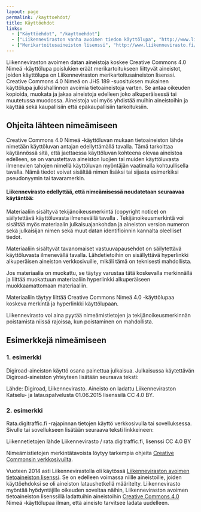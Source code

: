 ```yaml
---
layout: page
permalink: /kayttoehdot/
title: Käyttöehdot
links:
  - ["Käyttöehdot", "/kayttoehdot"]
  - ["Liikenneviraston vanha avoimen tiedon käyttölupa", "http://www.liikennevirasto.fi/avoindata/kayttoehdot/avoimen-tietokannan-lisenssi#.Wb_QR0qCxBw"]
  - ["Merikartoitusaineiston lisenssi", "http://www.liikennevirasto.fi/avoindata/kayttoehdot/merikartoitusaineiston-lisenssi#.Wb_QeEqCxBw"]
---
```


Liikenneviraston avoimen datan aineistoja koskee Creative Commons 4.0 Nimeä -käyttölupa poislukien eräät merikartoitukseen liittyvät aineistot, joiden käyttölupa on Liikenneviraston merikartoitusaineiston lisenssi. Creative Commons 4.0 Nimeä on JHS 189 -suosituksen mukainen käyttölupa julkishallinnon avoimia tietoaineistoja varten. Se antaa oikeuden kopioida, muokata ja jakaa aineistoja edelleen joko alkuperäisessä tai muutetussa muodossa. Aineistoja voi myös yhdistää muihin aineistoihin ja käyttää sekä kaupallisiin että epäkaupallisiin tarkoituksiin.

## Ohjeita lähteen nimeämiseen

Creative Commons 4.0 Nimeä -käyttöluvan mukaan tietoaineiston lähde nimetään käyttöluvan antajan edellyttämällä tavalla. Tämä tarkoittaa käytännössä sitä, että jaettaessa käyttöluvan kohteena olevaa aineistoa edelleen, se on varustettava aineiston luojien tai muiden käyttöluvasta ilmenevien tahojen nimellä käyttöluvan myöntäjän vaatimalla kohtuullisella tavalla. Nämä tiedot voivat sisältää nimen lisäksi tai sijasta esimerkiksi pseudonyymin tai tavaramerkin.

#### Liikennevirasto edellyttää, että nimeämisessä noudatetaan seuraavaa käytäntöä:

Materiaaliin sisältyvä tekijänoikeusmerkintä (copyright notice) on säilytettävä käyttöluvasta ilmenevällä tavalla . Tekijänoikeusmerkintä voi sisältää myös materiaalin julkaisuajankohdan ja aineiston version numeron sekä julkaisijan nimen sekä muut datan identifioinnin kannalta oleelliset tiedot.

Materiaaliin sisältyvät tavanomaiset vastuuvapausehdot on säilytettävä käyttöluvasta ilmenevällä tavalla. Lähdetietoihin on sisällyttävä hyperlinkki alkuperäisen aineiston verkkosivuille, mikäli tämä on teknisesti mahdollista.

Jos materiaalia on muokattu, se täytyy varustaa tätä koskevalla merkinnällä ja liittää muokattuun materiaaliin hyperlinkki alkuperäiseen muokkaamattomaan materiaaliin.

Materiaaliin täytyy liittää Creative Commons Nimeä 4.0 -käyttölupaa koskeva merkintä ja hyperlinkki käyttölupaan.

Liikennevirasto voi aina pyytää nimeämistietojen ja tekijänoikeusmerkinnän poistamista niissä rajoissa, kun poistaminen on mahdollista.

## Esimerkkejä nimeämiseen

### 1. esimerkki

Digiroad-aineiston käyttö osana painettua julkaisua. Julkaisussa käytettävän Digiroad-aineiston yhteyteen lisätään seuraava teksti:

Lähde: Digiroad, Liikennevirasto. Aineisto on ladattu Liikenneviraston Katselu- ja latauspalvelusta 01.06.2015 lisenssilä CC 4.0 BY.

### 2. esimerkki

Rata.digitraffic.fi -rajapinnan tietojen käyttö verkkosivulla tai sovelluksessa. Sivulle tai sovellukseen lisätään seuraava teksti linkkeineen:

Liikennetietojen lähde Liikennevirasto / rata.digitraffic.fi, lisenssi CC 4.0 BY

Nimeämistietojen merkintätavoista löytyy tarkempia ohjeita [Creative Commonsin verkkosivuilta](https://creativecommons.org/).

Vuoteen 2014 asti Liikennevirastolla oli käytössä [Liikenneviraston avoimen tietoaineiston lisenssi](http://www.liikennevirasto.fi/documents/20473/184083/Liikenneviraston+avoimen+tietoaineiston+lisenssi+v1.0.pdf/63cba9c4-b7ee-435a-872f-053ebea179ce). Se on edelleen voimassa niille aineistoille, joiden käyttöehdoksi se oli aineiston lataushetkellä määritelty. Liikennevirasto myöntää hyödyntäjille oikeuden soveltaa näihin, Liikenneviraston avoimen tietoaineiston lisenssillä ladattuihin aineistoihin [Creative Commons 4.0](https://creativecommons.org/licenses/by/4.0/) Nimeä -käyttölupaa ilman, että aineisto tarvitsee ladata uudelleen.